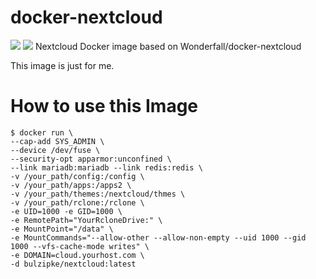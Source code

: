 # docker-nextcloud
[![](https://images.microbadger.com/badges/version/bulzipke/nextcloud.svg)](https://microbadger.com/images/bulzipke/nextcloud) [![](https://images.microbadger.com/badges/image/bulzipke/nextcloud.svg)](https://microbadger.com/images/bulzipke/nextcloud)
Nextcloud Docker image based on Wonderfall/docker-nextcloud

This image is just for me.

# How to use this Image
```console
$ docker run \
--cap-add SYS_ADMIN \
--device /dev/fuse \
--security-opt apparmor:unconfined \
--link mariadb:mariadb --link redis:redis \
-v /your_path/config:/config \
-v /your_path/apps:/apps2 \
-v /your_path/themes:/nextcloud/thmes \
-v /your_path/rclone:/rclone \
-e UID=1000 -e GID=1000 \
-e RemotePath="YourRcloneDrive:" \
-e MountPoint="/data" \
-e MountCommands="--allow-other --allow-non-empty --uid 1000 --gid 1000 --vfs-cache-mode writes" \
-e DOMAIN=cloud.yourhost.com \
-d bulzipke/nextcloud:latest
```


